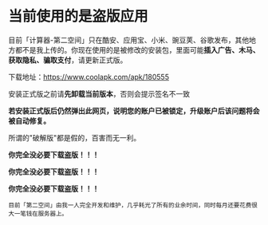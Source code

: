 # 当前使用的是盗版应用
目前「计算器-第二空间」只在酷安、应用宝、小米、豌豆荚、谷歌发布，其他地方都不是我上传的。你现在使用的是被修改的安装包，里面可能**插入广告、木马、获取隐私、骗取支付**，请更新正式版。

下载地址：https://www.coolapk.com/apk/180555

安装正式版之前请**先卸载当前版本**，否则会提示签名不一致

**若安装正式版后仍然弹出此网页，说明您的账户已被锁定，升级账户后该问题将会被自动修复。**

所谓的"破解版"都是假的，百害而无一利。

**你完全没必要下载盗版！！！**

**你完全没必要下载盗版！！！**

**你完全没必要下载盗版！！！**

```
目前「第二空间」由我一人完全开发和维护，几乎耗光了所有的业余时间，同时每月还要花费很大一笔钱在服务器上。
```
